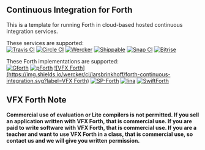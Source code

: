 ## Continuous Integration for Forth

This is a template for running Forth in cloud-based hosted continuous integration services.

These services are supported:  
[![Travis CI](https://img.shields.io/travis/larsbrinkhoff/forth-continuous-integration.svg?label=TravisCI)](https://travis-ci.org/larsbrinkhoff/forth-continuous-integration)
[![Circle CI](https://img.shields.io/circleci/project/larsbrinkhoff/forth-continuous-integration.svg?label=CircleCI)](https://circleci.com/gh/larsbrinkhoff/forth-continuous-integration)
[![Wercker](https://img.shields.io/wercker/ci/larsbrinkhoff/forth-continuous-integration.svg?label=Wercker)](https://app.wercker.com/#applications/565611d38faa27fb0d13fe64)
[![Shippable](https://img.shields.io/shippable/5656a5321895ca4474245e90.svg?label=Shippable)](https://app.shippable.com/projects/5656a5321895ca4474245e90)
[![Snap CI](https://img.shields.io/snap-ci/larsbrinkhoff/forth-continuous-integration/master.svg?label=SnapCI)](https://snap-ci.com/larsbrinkhoff/forth-continuous-integration)
[![Bitrise](https://www.bitrise.io/app/f60bdf36bd956896.svg?token=_RL3uOO0yD9gEebW-Tqr0g)](https://www.bitrise.io/app/f60bdf36bd956896)

These Forth implementations are supported:  
[![Gforth](https://img.shields.io/travis/larsbrinkhoff/forth-continuous-integration.svg?label=Gforth)](https://travis-ci.org/larsbrinkhoff/forth-continuous-integration)
[![pForth](https://img.shields.io/circleci/project/larsbrinkhoff/forth-continuous-integration.svg?label=pForth)](https://circleci.com/gh/larsbrinkhoff/forth-continuous-integration)
[![VFX Forth](https://img.shields.io/wercker/ci/larsbrinkhoff/forth-continuous-integration.svg?label=VFX Forth)](https://app.wercker.com/#applications/565611d38faa27fb0d13fe64)
[![SP-Forth](https://img.shields.io/shippable/5656a5321895ca4474245e90.svg?label=SP-Forth)](https://app.shippable.com/projects/5656a5321895ca4474245e90)
[![lina](https://img.shields.io/snap-ci/larsbrinkhoff/forth-continuous-integration/master.svg?label=lina)](https://snap-ci.com/larsbrinkhoff/forth-continuous-integration)
[![SwiftForth](https://img.shields.io/badge/SwiftForth-unknown-brightgreen.svg)](https://www.bitrise.io/app/f60bdf36bd956896)

## VFX Forth Note

**Commercial use of evaluation or Lite compilers is not permitted. If
you sell an application written with VFX Forth, that is commercial
use. If you are paid to write software with VFX Forth, that is
commercial use. If you are a teacher and want to use VFX Forth in a
class, that is commercial use, so contact us and we will give you
written permission.**

